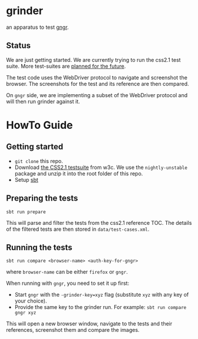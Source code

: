 # grinder
an apparatus to test [gngr](https://github.com/UprootLabs/gngr).

## Status
We are just getting started. We are currently trying to run the css2.1 test suite. More test-suites are [planned for the
future](https://github.com/UprootLabs/grinder/issues/8).

The test code uses the WebDriver protocol to navigate and screenshot the browser. The screenshots
for the test and its reference are then compared.

On `gngr` side, we are implementing a subset of the WebDriver protocol and will then run grinder against it.

# HowTo Guide

## Getting started

* `git clone` this repo.
* Download [the CSS2.1 testsuite](http://test.csswg.org/suites/css21_dev/) from w3c. We use the `nightly-unstable` package and
  unzip it into the root folder of this repo.
* Setup [sbt](http://www.scala-sbt.org/)

## Preparing the tests

```
sbt run prepare
```

This will parse and filter the tests from the css2.1 reference TOC. The details of the filtered tests are then
stored in `data/test-cases.xml`.


## Running the tests

```
sbt run compare <browser-name> <auth-key-for-gngr>
```

where `browser-name` can be either `firefox` or `gngr`.

When running with `gngr`, you need to set it up first:
   * Start `gngr` with the `-grinder-key=xyz` flag (substitute `xyz` with any key of your choice).
   * Provide the same key to the grinder run. For example: `sbt run compare gngr xyz`

This will open a new browser window, navigate to the tests and their references, screenshot them and compare the images.

